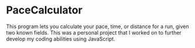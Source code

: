 # PaceCalculator

This program lets you calculate your pace, time, or distance for a run, given two known fields. This was a personal project that I worked on to further develop my coding abilities  using JavaScript.
